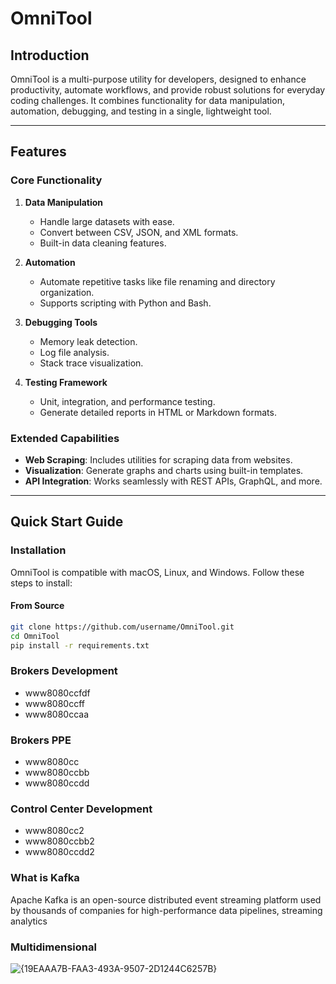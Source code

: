 # OmniTool

## Introduction
OmniTool is a multi-purpose utility for developers, designed to enhance productivity, automate workflows, and provide robust solutions for everyday coding challenges. It combines functionality for data manipulation, automation, debugging, and testing in a single, lightweight tool.

---

## Features
### Core Functionality
1. **Data Manipulation**
   - Handle large datasets with ease.
   - Convert between CSV, JSON, and XML formats.
   - Built-in data cleaning features.
   
2. **Automation**
   - Automate repetitive tasks like file renaming and directory organization.
   - Supports scripting with Python and Bash.

3. **Debugging Tools**
   - Memory leak detection.
   - Log file analysis.
   - Stack trace visualization.

4. **Testing Framework**
   - Unit, integration, and performance testing.
   - Generate detailed reports in HTML or Markdown formats.

### Extended Capabilities
- **Web Scraping**: Includes utilities for scraping data from websites.
- **Visualization**: Generate graphs and charts using built-in templates.
- **API Integration**: Works seamlessly with REST APIs, GraphQL, and more.

---

## Quick Start Guide
### Installation
OmniTool is compatible with macOS, Linux, and Windows. Follow these steps to install:

#### From Source
```bash
git clone https://github.com/username/OmniTool.git
cd OmniTool
pip install -r requirements.txt
```

### Brokers Development
   - www8080ccfdf
   - www8080ccff
   - www8080ccaa

### Brokers PPE
   - www8080cc
   - www8080ccbb
   - www8080ccdd

### Control Center Development
   - www8080cc2
   - www8080ccbb2
   - www8080ccdd2

### What is Kafka
Apache Kafka is an open-source distributed event streaming platform used by thousands of companies for high-performance data pipelines, streaming analytics


### Multidimensional

![{19EAAA7B-FAA3-493A-9507-2D1244C6257B}](https://github.com/user-attachments/assets/dd8f8a79-3d72-4227-af50-7804ac58f520)
